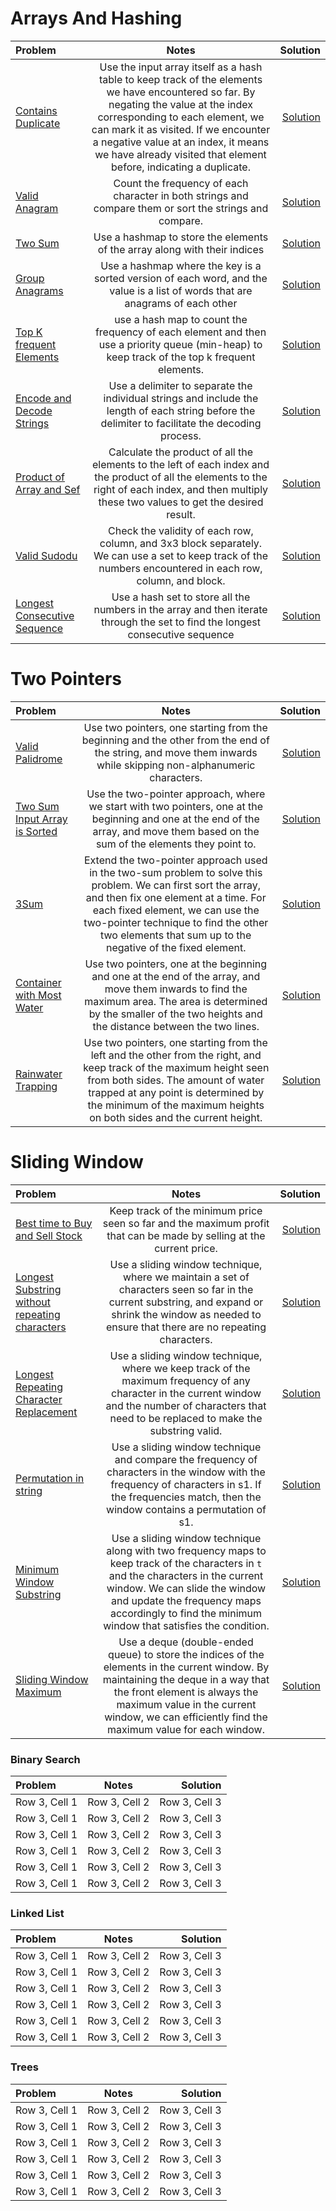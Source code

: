 # Arrays And Hashing
| Problem | Notes | Solution |
|:-------------|:--------------:|-------------:|
| [Contains Duplicate](https://leetcode.com/problems/contains-duplicate/description/) | Use the input array itself as a hash table to keep track of the elements we have encountered so far. By negating the value at the index corresponding to each element, we can mark it as visited. If we encounter a negative value at an index, it means we have already visited that element before, indicating a duplicate. | [Solution](https://github.com/sharmahr/DSA/Neetcode-150/Arrays-And-Hashing/1-contains-duplicate.md) |
| [Valid Anagram](https://leetcode.com/problems/valid-anagram/description/) | Count the frequency of each character in both strings and compare them or sort the strings and compare. | [Solution](https://github.com/sharmahr/DSA/Neetcode-150/Arrays-And-Hashing/2-valid-anagram.md) |
| [Two Sum](https://leetcode.com/problems/two-sum/) | Use a hashmap to store the elements of the array along with their indices | [Solution](https://github.com/sharmahr/DSA/Neetcode-150/Arrays-And-Hashing/3-two-sum.md) |
| [Group Anagrams](https://leetcode.com/problems/group-anagrams/) | Use a hashmap where the key is a sorted version of each word, and the value is a list of words that are anagrams of each other | [Solution](https://github.com/sharmahr/DSA/Neetcode-150/Arrays-And-Hashing/4-group-anagrams.md) |
| [Top K frequent Elements](https://leetcode.com/problems/top-k-frequent-elements/) | use a hash map to count the frequency of each element and then use a priority queue (min-heap) to keep track of the top k frequent elements. | [Solution](https://github.com/sharmahr/DSA/Neetcode-150/Arrays-And-Hashing/5-top-k-frequent-elements.md) |
| [Encode and Decode Strings](https://neetcode.io/problems/string-encode-and-decode) | Use a delimiter to separate the individual strings and include the length of each string before the delimiter to facilitate the decoding process. | [Solution](https://github.com/sharmahr/DSA/Neetcode-150/Arrays-And-Hashing/6-encode-decode-strings.md) |
| [Product of Array and Sef](https://leetcode.com/problems/product-of-array-except-self/description/) | Calculate the product of all the elements to the left of each index and the product of all the elements to the right of each index, and then multiply these two values to get the desired result. | [Solution](https://github.com/sharmahr/DSA/Neetcode-150/Arrays-And-Hashing/7-product-of-array-except-self.md) |
| [Valid Sudodu](https://leetcode.com/problems/valid-sudoku/description/) | Check the validity of each row, column, and 3x3 block separately. We can use a set to keep track of the numbers encountered in each row, column, and block. | [Solution](https://github.com/sharmahr/DSA/Neetcode-150/Arrays-And-Hashing/8-valid-sudoku.md) |
| [Longest Consecutive Sequence](https://leetcode.com/problems/longest-consecutive-sequence/description/) | Use a hash set to store all the numbers in the array and then iterate through the set to find the longest consecutive sequence | [Solution](https://github.com/sharmahr/DSA/Neetcode-150/Arrays-And-Hashing/9-longest-consecutive-sequence.md) |



# Two Pointers
| Problem | Notes | Solution |
|:-------------|:--------------:|-------------:|
| [Valid Palidrome](https://leetcode.com/problems/valid-palindrome/description/) | Use two pointers, one starting from the beginning and the other from the end of the string, and move them inwards while skipping non-alphanumeric characters. | [Solution](https://github.com/sharmahr/DSA/Neetcode-150/Two-Pointers/1-valid-palindrome.md) |
| [Two Sum Input Array is Sorted](https://leetcode.com/problems/two-sum-ii-input-array-is-sorted/) | Use the two-pointer approach, where we start with two pointers, one at the beginning and one at the end of the array, and move them based on the sum of the elements they point to. | [Solution](https://github.com/sharmahr/DSA/Neetcode-150/Two-Pointers/2-two-sum-input-array-is-sorted.md) |
| [3Sum](https://leetcode.com/problems/3sum/description/) | Extend the two-pointer approach used in the two-sum problem to solve this problem. We can first sort the array, and then fix one element at a time. For each fixed element, we can use the two-pointer technique to find the other two elements that sum up to the negative of the fixed element. | [Solution](https://github.com/sharmahr/DSA/Neetcode-150/Two-Pointers/3-3sum.md) |
| [Container with Most Water](https://leetcode.com/problems/container-with-most-water/description/) | Use two pointers, one at the beginning and one at the end of the array, and move them inwards to find the maximum area. The area is determined by the smaller of the two heights and the distance between the two lines. | [Solution](https://github.com/sharmahr/DSA/Neetcode-150/Two-Pointers/4-container-with-most-water.md) |
| [Rainwater Trapping](https://leetcode.com/problems/trapping-rain-water/description/) | Use two pointers, one starting from the left and the other from the right, and keep track of the maximum height seen from both sides. The amount of water trapped at any point is determined by the minimum of the maximum heights on both sides and the current height. | [Solution](https://github.com/sharmahr/DSA/Neetcode-150/Two-Pointers/5-trapping-rain-water.md) |


# Sliding Window
| Problem | Notes | Solution |
|:-------------|:--------------:|-------------:|
| [Best time to Buy and Sell Stock](https://leetcode.com/problems/best-time-to-buy-and-sell-stock/description/) | Keep track of the minimum price seen so far and the maximum profit that can be made by selling at the current price. | [Solution](https://github.com/sharmahr/DSA/Top-150/Sliding-Window/1-best-time-to-buy-sell-stock.md) |
| [Longest Substring without repeating characters](https://leetcode.com/problems/longest-substring-without-repeating-characters/description/) | Use a sliding window technique, where we maintain a set of characters seen so far in the current substring, and expand or shrink the window as needed to ensure that there are no repeating characters. | [Solution](https://github.com/sharmahr/DSA/Top-150/Sliding-Window/2-longest-substring-without-repeating-characters.md) |
| [Longest Repeating Character Replacement](https://leetcode.com/problems/longest-repeating-character-replacement/description/) | Use a sliding window technique, where we keep track of the maximum frequency of any character in the current window and the number of characters that need to be replaced to make the substring valid.| [Solution](https://github.com/sharmahr/DSA/Top-150/Sliding-Window/3-longest-repeating-character-replacement.md) |
| [Permutation in string](https://leetcode.com/problems/permutation-in-string/) | Use a sliding window technique and compare the frequency of characters in the window with the frequency of characters in s1. If the frequencies match, then the window contains a permutation of s1. | [Solution](https://github.com/sharmahr/DSA/Top-150/Sliding-Window/4-permutation-of-string.md) |
| [Minimum Window Substring](https://leetcode.com/problems/minimum-window-substring/description/) | Use a sliding window technique along with two frequency maps to keep track of the characters in `t` and the characters in the current window. We can slide the window and update the frequency maps accordingly to find the minimum window that satisfies the condition. | [Solution](https://github.com/sharmahr/DSA/Top-150/Sliding-Window/5-minimum-window-substring.md) |
| [Sliding Window Maximum](https://leetcode.com/problems/sliding-window-maximum/description/) | Use a deque (double-ended queue) to store the indices of the elements in the current window. By maintaining the deque in a way that the front element is always the maximum value in the current window, we can efficiently find the maximum value for each window. | [Solution](https://github.com/sharmahr/DSA/Top-150/Sliding-Window/6-sliding-window-maximum.md) |


### Binary Search
| Problem | Notes | Solution |
|:-------------|:--------------:|-------------:|
| Row 3, Cell 1 | Row 3, Cell 2 | Row 3, Cell 3 |
| Row 3, Cell 1 | Row 3, Cell 2 | Row 3, Cell 3 |
| Row 3, Cell 1 | Row 3, Cell 2 | Row 3, Cell 3 |
| Row 3, Cell 1 | Row 3, Cell 2 | Row 3, Cell 3 |
| Row 3, Cell 1 | Row 3, Cell 2 | Row 3, Cell 3 |
| Row 3, Cell 1 | Row 3, Cell 2 | Row 3, Cell 3 |

### Linked List
| Problem | Notes | Solution |
|:-------------|:--------------:|-------------:|
| Row 3, Cell 1 | Row 3, Cell 2 | Row 3, Cell 3 |
| Row 3, Cell 1 | Row 3, Cell 2 | Row 3, Cell 3 |
| Row 3, Cell 1 | Row 3, Cell 2 | Row 3, Cell 3 |
| Row 3, Cell 1 | Row 3, Cell 2 | Row 3, Cell 3 |
| Row 3, Cell 1 | Row 3, Cell 2 | Row 3, Cell 3 |
| Row 3, Cell 1 | Row 3, Cell 2 | Row 3, Cell 3 |

### Trees
| Problem | Notes | Solution |
|:-------------|:--------------:|-------------:|
| Row 3, Cell 1 | Row 3, Cell 2 | Row 3, Cell 3 |
| Row 3, Cell 1 | Row 3, Cell 2 | Row 3, Cell 3 |
| Row 3, Cell 1 | Row 3, Cell 2 | Row 3, Cell 3 |
| Row 3, Cell 1 | Row 3, Cell 2 | Row 3, Cell 3 |
| Row 3, Cell 1 | Row 3, Cell 2 | Row 3, Cell 3 |
| Row 3, Cell 1 | Row 3, Cell 2 | Row 3, Cell 3 |